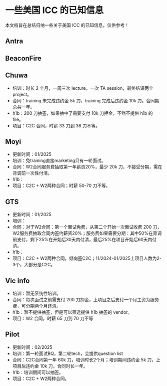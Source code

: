 # 一些美国 ICC 的已知信息

本文档旨在总结归纳一些关于美国 ICC 的已知信息，仅供参考！

## Antra

## BeaconFire

## Chuwa

- 培训：时长 2 个月，一周三次 lecture，一次 TA session，最终结课两个 project。
- 合同：training 未完成违约金 5k 刀，training 完成后违约金 10k 刀。合同期总共一年。
- h1b：200 刀抽签，如果抽中了需要支付 10k 刀押金，不然不提供 h1b 的 file。
- 项目：C2C 合同，时薪 33 刀到 38 刀不等。

## Moyi

- 更新时间：01/2025
- 培训：免training直接marketing只有一轮面试。
- 合同：W2合同服务费抽取第一年薪资20%，最少 20k 刀，不接受分期，需在背调前一次性付清。
- h1b：
- 项目：C2C + W2两种合同；时薪 50-70 刀不等。

## GTS

- 更新时间：01/2025
- 培训：
- 合同：对于W2合同：第一个面试免费，从第二个开始一次面试收费 200 刀，W2服务费抽取合同内签约薪资20%；服务费如果需要分期：其中50%在背调前支付，剩下25%在开始后30天内付清，最后25%在项目开始后60天内付清。
- h1b：
- 项目：C2C + W2两种合同，倾向签C2C；11/2024-01/2025上项目人数为2-3个，大部分是C2C。

## Vic info

- 培训：暂无系统性培训。
- 合同：每次面试之前需支付 200 刀押金，上项目之后支付一个月工资为服务费，可分期两个月还清。
- h1b：暂不提供抽签，但是可以筛选提供 h1b 抽签的 vendor。
- 项目：W2 合同，时薪 65 刀到 70 刀不等

## Pilot

- 更新时间：02/2025
- 培训：第一轮面试BQ，第二轮tech，会提供question list
- 合同：C2C合同第一年 60k 刀，培训时长2个月；培训期间违约金 5k 刀，上项目后违约金 10k 刀，合同时长一年。
- h1b：培训期间可以抽签。
- 项目：C2C + W2两种合同。
